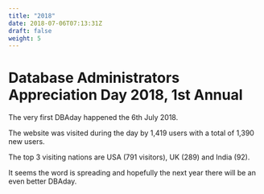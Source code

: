```yaml
---
title: "2018"
date: 2018-07-06T07:13:31Z
draft: false
weight: 5
---
```


# Database Administrators Appreciation Day 2018, 1st Annual
The very first DBAday happened the 6th July 2018.

The website was visited during the day by 1,419 users with a total of 1,390 new users.

The top 3 visiting nations are USA (791 visitors), UK (289) and India (92).

It seems the word is spreading and hopefully the next year there will be an even better DBAday.


